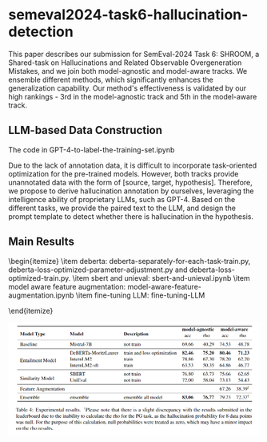 # semeval2024-task6-hallucination-detection

This paper describes our submission for SemEval-2024 Task 6: SHROOM, a Shared-task on Hallucinations and Related Observable Overgeneration Mistakes, and we join both model-agnostic and model-aware tracks. We ensemble different methods, which significantly enhances the generalization capability. Our method's effectiveness is validated by our high rankings - 3rd in the model-agnostic track and 5th in the model-aware track.


## LLM-based Data Construction

The code in GPT-4-to-label-the-training-set.ipynb

Due to the lack of annotation data, it is difficult to incorporate task-oriented optimization for the pre-trained models. However, both tracks provide unannotated data with the form of [source, target, hypothesis]. Therefore, we propose to derive hallucination annotation by ourselves, leveraging the intelligence ability of proprietary LLMs, such as GPT-4. Based on the different tasks, we provide the paired text to the LLM, and design the prompt template to detect whether there is hallucination in the hypothesis.

## Main Results


\begin{itemize}
\item
deberta: deberta-separately-for-each-task-train.py, deberta-loss-optimized-parameter-adjustment.py and deberta-loss-optimized-train.py.
\item
sbert and unieval: sbert-and-unieval.ipynb
\item
model aware feature augmentation: model-aware-feature-augmentation.ipynb
\item
fine-tuning LLM: fine-tuning-LLM

\end{itemize}


![capture_20240222234101022](fig/result.bmp)
